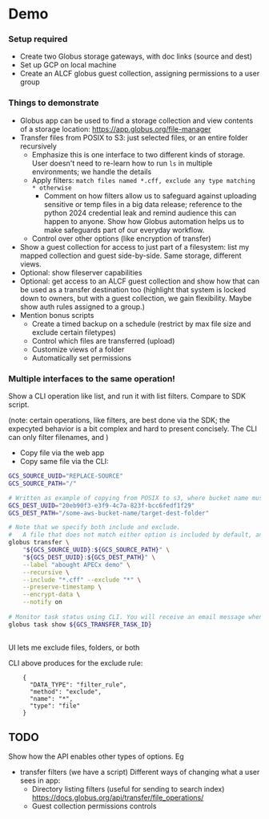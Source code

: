 # Demo
### Setup required
- Create two Globus storage gateways, with doc links (source and dest)
- Set up GCP on local machine
- Create an ALCF globus guest collection, assigning permissions to a user group

### Things to demonstrate
- Globus app can be used to find a storage collection and view contents of a storage location: https://app.globus.org/file-manager
- Transfer files from POSIX to S3: just selected files, or an entire folder recursively
  - Emphasize this is one interface to two different kinds of storage. User doesn't need to re-learn how to run `ls` in multiple environments; we handle the details
  - Apply filters: `match files named *.cff, exclude any type matching * otherwise`
    - Comment on how filters allow us to safeguard against uploading sensitive or temp files in a big data release; reference to the python 2024 credential leak and remind audience this can happen to anyone. Show how Globus automation helps us to make safeguards part of our everyday workflow. 
  - Control over other options (like encryption of transfer)
- Show a guest collection for access to just part of a filesystem: list my mapped collection and guest side-by-side. Same storage, different views.
- Optional: show fileserver capabilities
- Optional: get access to an ALCF guest collection and show how that can be used as a transfer destination too (highlight that system is locked down to owners, but with a guest collection, we gain flexibility. Maybe show auth rules assigned to a group.)
- Mention bonus scripts
  - Create a timed backup on a schedule (restrict by max file size and exclude certain filetypes)
  - Control which files are transferred (upload)
  - Customize views of a folder
  - Automatically set permissions 

### Multiple interfaces to the same operation!
Show a CLI operation like list, and run it with list filters. Compare to SDK script.


(note: certain operations, like filters, are best done via the SDK; the expecyted behavior is a bit complex and hard to present concisely. The CLI can only filter filenames, and )
- Copy file via the web app
- Copy same file via the CLI:
```bash
GCS_SOURCE_UUID="REPLACE-SOURCE"
GCS_SOURCE_PATH="/"

# Written as example of copying from POSIX to s3, where bucket name must be part of the path
GCS_DEST_UUID="20eb90f3-e3f9-4c7a-823f-bcc6fedf1f29"
GCS_DEST_PATH="/some-aws-bucket-name/target-dest-folder"

# Note that we specify both include and exclude. 
#   A file that does not match either option is included by default, and earlier options have priority. Filters are powerful, but not always intuitive! 
globus transfer \
    "${GCS_SOURCE_UUID}:${GCS_SOURCE_PATH}" \
    "${GCS_DEST_UUID}:${GCS_DEST_PATH}" \
    --label "abought APECx demo" \
    --recursive \
    --include "*.cff" --exclude "*" \
    --preserve-timestamp \
    --encrypt-data \
    --notify on
    
# Monitor task status using CLI. You will receive an email message when transfer succeeds/fails.
globus task show ${GCS_TRANSFER_TASK_ID}
    
```


UI lets me exclude files, folders, or both

CLI above produces for the exclude rule:
```
    {
      "DATA_TYPE": "filter_rule",
      "method": "exclude",
      "name": "*",
      "type": "file"
    }
```


## TODO
Show how the API enables other types of options. Eg
* transfer filters (we have a script)
Different ways of changing what a user sees in app:
  * Directory listing filters (useful for sending to search index) https://docs.globus.org/api/transfer/file_operations/
  * Guest collection permissions controls